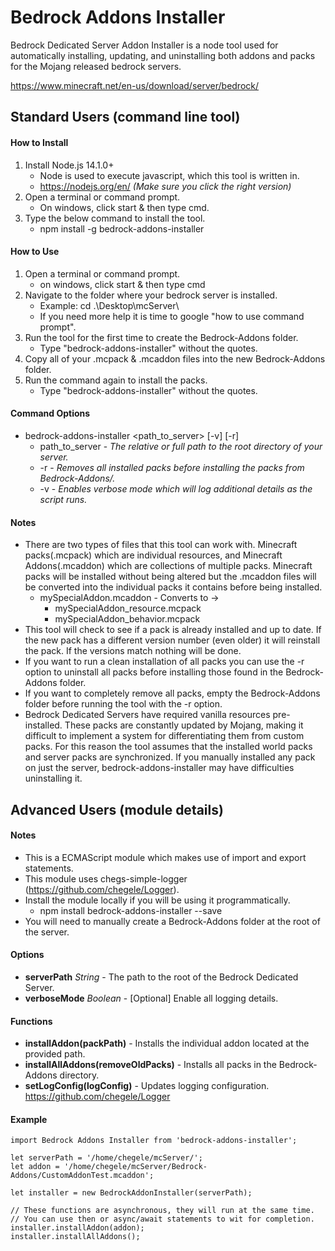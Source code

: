 
# Bedrock Addons Installer
Bedrock Dedicated Server Addon Installer is a node tool used for automatically installing, updating, and uninstalling both addons and packs for the Mojang released bedrock servers.

https://www.minecraft.net/en-us/download/server/bedrock/

## Standard Users (command line tool)

#### How to Install 
1. Install Node.js 14.1.0+
    - Node is used to execute javascript, which this tool is written in.
    - https://nodejs.org/en/ *(Make sure you click the right version)*
2. Open a terminal or command prompt.
    - On windows, click start & then type cmd. 
3. Type the below command to install the tool. 
    - npm install -g bedrock-addons-installer

#### How to Use
1. Open a terminal or command prompt.
    - on windows, click start & then type cmd
2. Navigate to the folder where your bedrock server is installed. 
    - Example: cd .\Desktop\mcServer\
    - If you need more help it is time to google "how to use command prompt".
3. Run the tool for the first time to create the Bedrock-Addons folder.
    - Type "bedrock-addons-installer" without the quotes. 
4. Copy all of your .mcpack & .mcaddon files into the new Bedrock-Addons folder. 
5. Run the command again to install the packs.
    - Type "bedrock-addons-installer" without the quotes.

#### Command Options
 - bedrock-addons-installer <path_to_server> [-v] [-r]
    - path_to_server - *The relative or full path to the root directory of your server.*
    - -r - *Removes all installed packs before installing the packs from Bedrock-Addons/.*
    - -v - *Enables verbose mode which will log additional details as the script runs.*

#### Notes
 - There are two types of files that this tool can work with. Minecraft packs(.mcpack) which are individual resources, and Minecraft Addons(.mcaddon) which are collections of multiple packs. Minecraft packs will be installed without being altered but the .mcaddon files will be converted into the individual packs it contains before being installed.
    - mySpecialAddon.mcaddon - Converts to ->
        - mySpecialAddon_resource.mcpack
        - mySpecialAddon_behavior.mcpack
 - This tool will check to see if a pack is already installed and up to date. If the new pack has a different version number (even older) it will reinstall the pack. If the versions match nothing will be done.
 - If you want to run a clean installation of all packs you can use the -r option to uninstall all packs before installing those found in the Bedrock-Addons folder. 
 - If you want to completely remove all packs, empty the Bedrock-Addons folder before running the tool with the -r option. 
 - Bedrock Dedicated Servers have required vanilla resources pre-installed. These packs are constantly updated by Mojang, making it difficult to implement a system for differentiating them from custom packs. For this reason the tool assumes that the installed world packs and server packs are synchronized. If you manually installed any pack on just the server, bedrock-addons-installer may have difficulties uninstalling it. 

## Advanced Users (module details)

#### Notes
 - This is a ECMAScript module which makes use of import and export statements.
 - This module uses chegs-simple-logger (https://github.com/chegele/Logger).
 - Install the module locally if you will be using it programmatically. 
    - npm install bedrock-addons-installer --save
 - You will need to manually create a Bedrock-Addons folder at the root of the server.

#### Options
 - **serverPath** *String*   - The path to the root of the Bedrock Dedicated Server.
 - **verboseMode** *Boolean* - [Optional]  Enable all logging details.

#### Functions
 - **installAddon(packPath)** - Installs the individual addon located at the provided path. 
 - **installAllAddons(removeOldPacks)** - Installs all packs in the Bedrock-Addons directory. 
 - **setLogConfig(logConfig)** - Updates logging configuration. https://github.com/chegele/Logger

#### Example
```
import Bedrock Addons Installer from 'bedrock-addons-installer';

let serverPath = '/home/chegele/mcServer/';
let addon = '/home/chegele/mcServer/Bedrock-Addons/CustomAddonTest.mcaddon';

let installer = new BedrockAddonInstaller(serverPath);

// These functions are asynchronous, they will run at the same time.
// You can use then or async/await statements to wit for completion.
installer.installAddon(addon);
installer.installAllAddons();
```